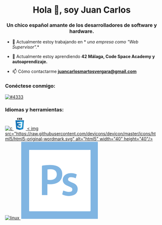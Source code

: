 <h1 align="center">Hola 👋, soy Juan Carlos</h1>
<h3 align="center">Un chico español amante de los desarrolladores de software y hardware.</h3>

- 🔭 Actualmente estoy trabajando en * *una empresa como "Web Supervisor".**

- 🌱 Actualmente estoy aprendiendo **42 Málaga, Code Space Academy y autoaprendizaje.**

- 📫 Cómo contactarme **juancarlosmartosvergara@gmail.com**

<h3 align= "left">Conéctese conmigo:</h3>
<p align="left">
<a href="https://discord.gg/#4333" target="blank"><img align="center" src ="https://raw.githubusercontent.com/rahuldkjain/github-profile-readme-generator/master/src/images/icons/Social/discord.svg" alt="#4333" height="30" width="40" /></a>
</p>

<h3 align="left">Idiomas y herramientas:</h3>
<p align="left"> <a href="https://www.cprogramming.com/" target="_blank" rel="noreferrer"> <img src="https://raw.githubusercontent.com/ devicons/devicon/master/icons/c/c-original.svg" alt="c" width="40" height="40"/> </a> <a href="https://www.w3schools. com/css/" target="_blank" rel="noreferrer"> <img src="https://raw.githubusercontent.com/devicons/devicon/master/icons/css3/css3-original-wordmark.svg" alt ="css3" width="40" height="40"/> </a> <a href="https://www.w3.org/html/" target="_blank" rel="noreferrer"> < img src="https://raw.githubusercontent.com/devicons/devicon/master/icons/html5/html5-original-wordmark.svg" alt="html5" width="40" height="40"/> </a> <a href ="https://www.linux.org/" target="_blank" rel="noreferrer"> <img src="https://raw.githubusercontent.com/devicons/devicon/master/icons/linux/linux -original.svg" alt="linux" width="40" height="40"/> </a> <a href="https://www.photoshop.com/en" target="_blank" rel= "noreferrer"> <img src="https://raw.githubusercontent.com/devicons/devicon/master/icons/photoshop/photoshop-line.svg" alt="photoshop" ancho="40" altura="40"/> </a> </p>
